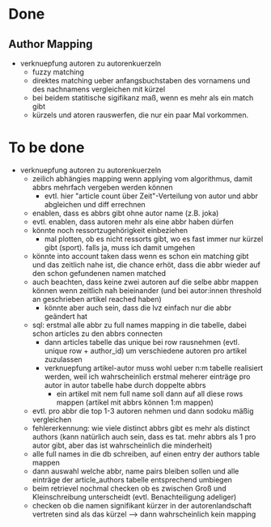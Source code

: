 # Done
## Author Mapping
* verknuepfung autoren zu autorenkuerzeln
  * fuzzy matching
  * direktes matching ueber anfangsbuchstaben des vornamens und des nachnamens vergleichen mit kürzel
  * bei beidem statitische sigifikanz maß, wenn es mehr als ein match gibt
  * kürzels und atoren rauswerfen, die nur ein paar Mal vorkommen.

# To be done
* verknuepfung autoren zu autorenkuerzeln
  * zeilich abhängies mapping wenn applying vom algorithmus, damit abbrs mehrfach vergeben werden können
    * evtl. hier "article count über Zeit"-Verteilung von autor und abbr abgleichen und diff errechnen 
  * enablen, dass es abbrs gibt ohne autor name (z.B. joka)
  * evtl. enablen, dass autoren mehr als eine abbr haben dürfen
  * könnte noch ressortzugehörigkeit einbeziehen
    * mal plotten, ob es nicht ressorts gibt, wo es fast immer nur kürzel gibt (sport). falls ja, muss ich damit umgehen
  * könnte into account taken dass wenn es schon ein matching gibt und das zeitlich nahe ist, die chance erhöt, dass die abbr wieder auf den schon gefundenen namen matched
  * auch beachten, dass keine zwei autoren auf die selbe abbr mappen können wenn zeitlich nah beieinander (und bei autor:innen threshold an geschrieben artikel reached haben)
    * könnte aber auch sein, dass die lvz einfach nur die abbr geändert hat
  * sql: erstmal alle abbr zu full names mapping in die tabelle, dabei schon articles zu den abbrs connecten
    * dann articles tabelle das unique bei row rausnehmen (evtl. unique row + author_id) um verschiedene autoren pro artikel zuzulassen
    * verknuepfung artikel-autor muss wohl ueber n:m tabelle realisiert werden, weil ich wahrscheinlich erstmal meherer einträge pro autor in autor tabelle habe durch doppelte abbrs
      * ein artikel mit nem full name soll dann auf all diese rows mappen (artikel mit abbrs können 1:m mappen)
  * evtl. pro abbr die top 1-3 autoren nehmen und dann sodoku mäßig vergleichen
  * fehlererkennung: wie viele distinct abbrs gibt es mehr als distinct authors (kann natürlich auch sein, dass es tat. mehr abbrs als 1 pro autor gibt, aber das ist wahrscheinlich die minderheit)
  * alle full names in die db schreiben, auf einen entry der authors table mappen
  * dann auswahl welche abbr, name pairs bleiben sollen und alle einträge der article_authors tabelle entsprechend umbiegen 
  * beim retrievel nochmal checken ob es zwischen Groß und Kleinschreibung unterscheidt (evtl. Benachteiligung adeliger)
  * checken ob die namen signifikant kürzer in der autorenlandschaft vertreten sind als das kürzel --> dann wahrscheinlich kein mapping

